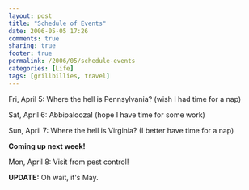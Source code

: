 ```yaml
---
layout: post
title: "Schedule of Events"
date: 2006-05-05 17:26
comments: true
sharing: true
footer: true
permalink: /2006/05/schedule-events
categories: [Life]
tags: [grillbillies, travel]
---
```

Fri, April 5: Where the hell is Pennsylvania? (wish I had time for a nap)

Sat, April 6: Abbipalooza! (hope I have time for some work)

Sun, April 7: Where the hell is Virginia? (I better have time for a nap)


<b>Coming up next week!</b>

Mon, April 8: Visit from pest control!

<b>UPDATE:</b> Oh wait, it's May.
